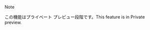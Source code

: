 > [!NOTE]
> <span data-ttu-id="1449e-101">この機能はプライベート プレビュー段階です。</span><span class="sxs-lookup"><span data-stu-id="1449e-101">This feature is in Private preview.</span></span> 
